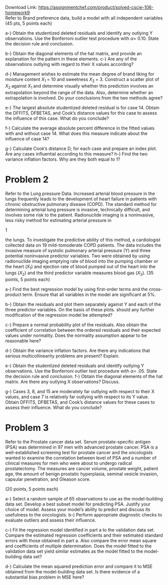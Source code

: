 Download Link: https://assignmentchef.com/product/solved-cscie-106-homework9
<br>
Refer to Brand preference data, build a model with all independent variables (45 pts, 5 points each)

a-) Obtain the studentized deleted residuals and identify any outlying Y observations. Use the Bonferroni outlier test procedure with <em>α</em>= 0.10. State the decision rule and conclusion.

b-) Obtain the diagonal elements of the hat matrix, and provide an explanation for the pattern in these elements. c-) Are any of the observations outlying with regard to their X values according?

d-) Management wishes to estimate the mean degree of brand liking for moisture content <em>X</em><sub>1 </sub>= 10 and sweetness <em>X</em><sub>2 </sub>= 3. Construct a scatter plot of <em>X</em><sub>2 </sub>against <em>X</em><sub>1 </sub>and determine visually whether this prediction involves an extrapolation beyond the range of the data. Also, determine whether an extrapolation is involved. Do your conclusions from the two methods agree?

e-) The largest absolute studentized deleted residual is for case 14. Obtain the DFFITS, DFBETAS, and Cook’s distance values for this case to assess the influence of this case. What do you conclude?

f-) Calculate the average absolute percent difference in the fitted values with and without case 14. What does this measure indicate about the influence of case 14?

g-) Calculate Cook’s distance D; for each case and prepare an index plot. Are any cases influential according to this measure? h-) Find the two variance inflation factors. Why are they both equal to 1?

<h1>Problem 2</h1>

Refer to the Lung pressure Data. Increased arterial blood pressure in the lungs frequently leads to the development of heart failure in patients with chronic obstructive pulmonary disease (COPD). The standard method for determining arterial lung pressure is invasive, technically difficult, and involves some risk to the patient. Radionuclide imaging is a noninvasive, less risky method for estimating arterial pressure in

1

the lungs. To investigate the predictive ability of this method, a cardiologist collected data on 19 mild-tomoderate COPD patients. The data includes the invasive measure of systolic pulmonary arterial pressure (Y) and three potential noninvasive predictor variables. Two were obtained by using radionuclide imaging emptying rate of blood into the pumping chamber or the heart (<em>X</em><sub>1</sub>) and ejection rate of blood pumped out of the heart into the lungs (<em>X</em><sub>2</sub>) and the third predictor variable measures blood gas (<em>X</em><sub>3</sub>). (35 points, 5 points each)

a-) Find the best regression model by using first-order terms and the cross-product term. Ensure that all variables in the model are significant at 5%.

b-) Obtain the residuals and plot them separately against Y and each of the three predictor variables. On the basis of these plots. should any further modification of the regression model be attempted?

c-) Prepare a normal probability plot of the residuals. Also obtain the coefficient of correlation between the ordered residuals and their expected values under normality. Does the normality assumption appear to be reasonable here?

d-) Obtain the variance inflation factors. Are there any indications that serious multicollinearity problems are present? Explain.

e-) Obtain the studentized deleted residuals and identify outlying Y observations. Use the Bonferroni outlier test procedure with <em>α</em>= .05. State the decision rule and conclusion. f-) Obtain the diagonal elements of the hat matrix. Are there any outlying X observations? Discuss.

g-) Cases 3, 8, and 15 are moderately far outlying with respect to their X values, and case 7 is relatively far outlying with respect to its Y value. Obtain DFFITS, DFBETAS, and Cook’s distance values for these cases to assess their influence. What do you conclude?

<h1>Problem 3</h1>

Refer to the Prostate cancer data set. Serum prostate-specific antigen (PSA) was determined in 97 men with advanced prostate cancer. PSA is a well-established screening test for prostate cancer and the oncologists wanted to examine the correlation between level of PSA and a number of clinical measures for men who were about to undergo radical prostatectomy. The measures are cancer volume, prostate weight, patient age, the amount of benign prostatic hyperplasia, seminal vesicle invasion, capsular penetration, and Gleason score.

(20 points, 5 points each)

a-) Select a random sample of 65 observations to use as the model-building data set. Develop a best subset model for predicting PSA. Justify your choice of model. Assess your model’s ability to predict and discuss its usefulness to the oncologists. b-) Perform appropriate diagnostic checks to evaluate outliers and assess their influence.

c-) Fit the regression model identified in part a to the validation data set. Compare the estimated regression coefficients and their estimated standard errors with those obtained in part a. Also compare the error mean square and coefficients of multiple determination. Does the model fitted to the validation data set yield similar estimates as the model fitted to the model-building data set?

d-) Calculate the mean squared prediction error and compare it to MSE obtained from the model-building data set. Is there evidence of a substantial bias problem in MSE here?
